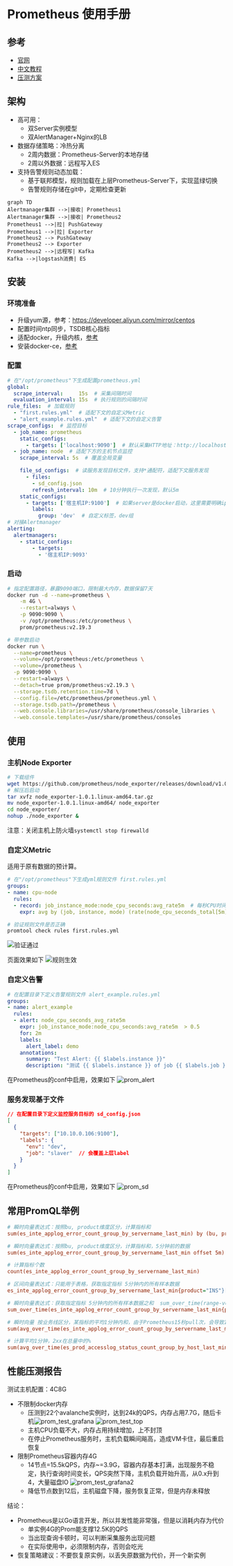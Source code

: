 # Prometheus 使用手册

<!-- toc -->

## 参考

* [官网](https://prometheus.io/)
* [中文教程](https://yunlzheng.gitbook.io/prometheus-book/)
* [压测方案](https://blog.freshtracks.io/load-testing-prometheus-metric-ingestion-5b878711711c)

## 架构

* 高可用：
  * 双Server实例模型
  * 双AlertManager+Nginx的LB
* 数据存储策略：冷热分离
  * 2周内数据：Prometheus-Server的本地存储
  * 2周以外数据：远程写入ES
* 支持告警规则动态加载：
  * 基于联邦模型，规则加载在上层Prometheus-Server下，实现蓝绿切换
  * 告警规则存储在git中，定期检查更新

```mermaid
graph TD
Alertmanager集群 -->|接收| Prometheus1
Alertmanager集群 -->|接收| Prometheus2
Prometheus1 -->|拉| PushGateway
Prometheus1 -->|拉| Exporter
Prometheus2 --> PushGateway
Prometheus2 --> Exporter
Prometheus2 -->|远程写| Kafka
Kafka -->|logstash消费| ES
```

## 安装

### 环境准备

* 升级yum源，参考：<https://developer.aliyun.com/mirror/centos>
* 配置时间ntp同步，TSDB核心指标
* 适配docker，升级内核，[参考](/doc/tech_tutorial/linux工具/kernel.md)
* 安装docker-ce，[参考](/doc/tech_tutorial/虚拟化/docker.md)

### 配置

```yml
# 在"/opt/prometheus"下生成配置prometheus.yml
global:
  scrape_interval:     15s  # 采集间隔时间
  evaluation_interval: 15s  # 执行规则的间隔时间
rule_files:  # 加载规则
  - "first.rules.yml"  # 适配下文的自定义Metric
  - "alert_example.rules.yml"  # 适配下文的自定义告警
scrape_configs:  # 监控目标
  - job_name: prometheus
    static_configs:
      - targets: ['localhost:9090']  # 默认采集HTTP地址：http://localhost:9090/metrics
  - job_name: node  # 适配下方的主机节点监控
    scrape_interval: 5s  # 覆盖全局变量

    file_sd_configs:  # 读服务发现目标文件，支持*通配符，适配下文服务发现
      - files:
        - sd_config.json
        refresh_interval: 10m  # 10分钟执行一次发现，默认5m
    static_configs:
      - targets: ['宿主机IP:9100']  # 如果server是docker启动，这里需要明确ip
        labels:
          group: 'dev'  # 自定义标签，dev组
# 对接Alertmanager
alerting:
  alertmanagers:
    - static_configs:
        - targets:
          - '宿主机IP:9093'
```

### 启动

```bash
# 指定配置路径，暴露9090端口，限制最大内存，数据保留7天
docker run -d --name=prometheus \
    -m 4G \
    --restart=always \
    -p 9090:9090 \
    -v /opt/prometheus:/etc/prometheus \
    prom/prometheus:v2.19.3

# 带参数启动
docker run \
  --name=prometheus \
  --volume=/opt/prometheus:/etc/prometheus \
  --volume=/prometheus \
  -p 9090:9090 \
  --restart=always \
  --detach=true prom/prometheus:v2.19.3 \
  --storage.tsdb.retention.time=7d \
  --config.file=/etc/prometheus/prometheus.yml \
  --storage.tsdb.path=/prometheus \
  --web.console.libraries=/usr/share/prometheus/console_libraries \
  --web.console.templates=/usr/share/prometheus/consoles
```

## 使用

### 主机Node Exporter

```bash
# 下载组件
wget https://github.com/prometheus/node_exporter/releases/download/v1.0.1/node_exporter-1.0.1.linux-amd64.tar.gz
# 解压后启动
tar xvfz node_exporter-1.0.1.linux-amd64.tar.gz
mv node_exporter-1.0.1.linux-amd64/ node_exporter
cd node_exporter/
nohup ./node_exporter &
```

注意：关闭主机上防火墙`systemctl stop firewalld`

### 自定义Metric

适用于原有数据的预计算。

```yml
# 在"/opt/prometheus"下生成yml规则文件 first.rules.yml
groups:
- name: cpu-node
  rules:
  - record: job_instance_mode:node_cpu_seconds:avg_rate5m  # 每秒CPU时间速率，按照job、实例、模式区分，5分钟均值
    expr: avg by (job, instance, mode) (rate(node_cpu_seconds_total[5m]))
```

```bash
# 验证规则文件是否正确
promtool check rules first.rules.yml
```

![验证通过](prom_rule.png)

页面效果如下 ![规则生效](prom_rule_page.png)

### 自定义告警

```yml
# 在配置目录下定义告警规则文件 alert_example.rules.yml
groups:
- name: alert_example
  rules:
  - alert: node_cpu_seconds_avg_rate5m
    expr: job_instance_mode:node_cpu_seconds:avg_rate5m  > 0.5
    for: 2m
    labels:
      alert_label: demo
    annotations:
      summary: "Test Alert: {{ $labels.instance }}"
      description: "测试 {{ $labels.instance }} of job {{ $labels.job }} has been > 0.5"
```

在Prometheus的conf中启用，效果如下 ![prom_alert](prom_alert_page.png)

### 服务发现基于文件

```json
// 在配置目录下定义监控服务目标的 sd_config.json
[
  {
    "targets": ["10.10.0.106:9100"],
    "labels": {
      "env": "dev",
      "job": "slaver"  // 会覆盖上层label
    }
  }
]
```

在Prometheus的conf中启用，效果如下 ![prom_sd](prom_sd.png)

## 常用PromQL举例

```ini
# 瞬时向量表达式：按照bu, product维度区分，计算指标和
sum(es_inte_applog_error_count_group_by_servername_last_min) by (bu, product)

# 瞬时向量表达式：按照bu, product维度区分，计算指标和，5分钟前的数据
sum(es_inte_applog_error_count_group_by_servername_last_min offset 5m) by (bu, product) 

# 计算指标个数
count(es_inte_applog_error_count_group_by_servername_last_min)

# 区间向量表达式：只能用于表格，获取指定指标 5分钟内的所有样本数据
es_inte_applog_error_count_group_by_servername_last_min{product="INS"}[5m]

# 瞬时向量表达式：获取指定指标 5分钟内的所有样本数据之和  sum_over_time(range-vector)：指定时间间隔内所有值的总和
sum_over_time(es_inte_applog_error_count_group_by_servername_last_min{product="INS"}[5m])

# 瞬时向量 按业务线区分，某指标的平均1分钟内和，由于Prometheus15秒pull次，会导致1分钟内指标读4次（4个点），所以用avg_over_time取区间均值
sum(avg_over_time(es_inte_applog_error_count_group_by_servername_last_min[1m])) by (bu)

# 计算平均1分钟，2xx在总量中的%
sum(avg_over_time(es_prod_accesslog_status_count_group_by_host_last_min{status=~'2.+'}[1m])) /sum(avg_over_time(es_prod_accesslog_status_count_group_by_host_last_min[1m]))
```

## 性能压测报告

测试主机配置：4C8G

* 不限制docker内存
  * 压测到22个avalanche实例时，达到24k的QPS，内存占用7.7G，随后卡机![prom_test_grafana](prom_test_grafana.png) ![prom_test_top](prom_test_top.png)
  * 主机CPU负载不大，内存占用持续增加，上不封顶
  * 在停止Prometheus服务时，主机负载瞬间飚高，造成VM卡住，最后重启恢复
* 限制Prometheus容器内存4G
  * 14节点=15.5kQPS，内存~=3.9G，容器内存基本打满，出现服务不稳定，执行查询时间变长，QPS突然下降，主机负载开始升高，从0.x升到4，大量磁盘IO ![prom_test_grafana2](prom_test_grafana2.png)
  * 降低节点数到12后，主机磁盘下降，服务恢复正常，但是内存未释放

结论：

* Prometheus是以Go语言开发，所以并发性能非常强，但是以消耗内存为代价
  * 单实例4G的Prom能支撑12.5K的QPS
  * 当出现查询卡顿时，可以判断采集服务出现问题
  * 在实际使用中，必须限制内存，否则会吃光
* 恢复策略建议：不要恢复原实例，以丢失原数据为代价，开一个新实例
